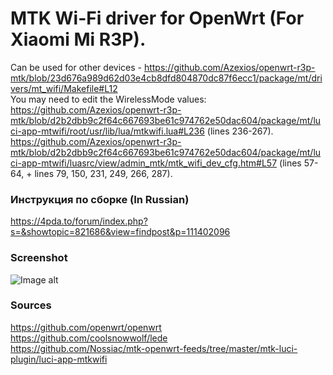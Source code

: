 # MTK Wi-Fi driver for OpenWrt (For Xiaomi Mi R3P).

Can be used for other devices - https://github.com/Azexios/openwrt-r3p-mtk/blob/23d676a989d62d03e4cb8dfd804870dc87f6ecc1/package/mt/drivers/mt_wifi/Makefile#L12  
You may need to edit the WirelessMode values:  
https://github.com/Azexios/openwrt-r3p-mtk/blob/d2b2dbb9c2f64c667693be61c974762e50dac604/package/mt/luci-app-mtwifi/root/usr/lib/lua/mtkwifi.lua#L236 (lines 236-267).  
https://github.com/Azexios/openwrt-r3p-mtk/blob/d2b2dbb9c2f64c667693be61c974762e50dac604/package/mt/luci-app-mtwifi/luasrc/view/admin_mtk/mtk_wifi_dev_cfg.htm#L57 (lines 57-64, + lines 79, 150, 231, 249, 266, 287).

### Инструкция по сборке (In Russian)
https://4pda.to/forum/index.php?s=&showtopic=821686&view=findpost&p=111402096

### Screenshot
![Image alt](https://raw.githubusercontent.com/Azexios/openwrt-r3p-mtk/main/0312.PNG)

### Sources
https://github.com/openwrt/openwrt  
https://github.com/coolsnowwolf/lede  
https://github.com/Nossiac/mtk-openwrt-feeds/tree/master/mtk-luci-plugin/luci-app-mtkwifi
